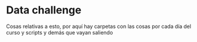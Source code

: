 # Data challenge

Cosas relativas a esto, por aquí hay carpetas con las cosas por cada día del curso y scripts y demás que vayan saliendo
